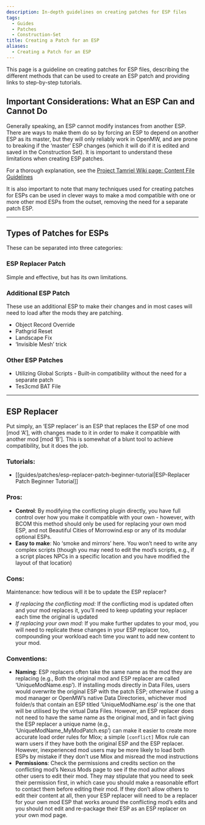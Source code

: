 ```yaml
---
description: In-depth guidelines on creating patches for ESP files
tags:
  - Guides
  - Patches
  - Construction-Set
title: Creating a Patch for an ESP
aliases:
  - Creating a Patch for an ESP
---
```

This page is a guideline on creating patches for ESP files, describing the different methods that can be used to create an ESP patch and providing links to step-by-step tutorials.

## Important Considerations: What an ESP Can and Cannot Do

Generally speaking, an ESP cannot modify instances from another ESP. There are ways to make them do so by forcing an ESP to depend on another ESP as its master, but they will only reliably work in OpenMW, and are prone to breaking if the ‘master’ ESP changes (which it will do if it is edited and saved in the Construction Set). It is important to understand these limitations when creating ESP patches.

For a thorough explanation, see the [Project Tamriel Wiki page: Content File Guidelines](https://wiki.project-tamriel.com/wiki/Content_File_Guidelines)

It is also important to note that many techniques used for creating patches for ESPs can be used in clever ways to make a mod compatible with one or more other mod ESPs from the outset, removing the need for a separate patch ESP.

***

## Types of Patches for ESPs
These can be separated into three categories:

### ESP Replacer Patch
Simple and effective, but has its own limitations.

### Additional ESP Patch
These use an additional ESP to make their changes and in most cases will need to load after the mods they are patching.
* Object Record Override
* Pathgrid Reset
* Landscape Fix
* ‘Invisible Mesh’ trick

### Other ESP Patches
* Utilizing Global Scripts - Built-in compatibility without the need for a separate patch
* Tes3cmd BAT File

***

## ESP Replacer
Put simply, an ‘ESP replacer’ is an ESP that replaces the ESP of one mod [mod ‘A’], with changes made to it in order to make it compatible with another mod [mod ‘B’]. This is somewhat of a blunt tool to achieve compatibility, but it does the job. 

### Tutorials:
* [[guides/patches/esp-replacer-patch-beginner-tutorial|ESP-Replacer Patch Beginner Tutorial]]
### Pros:
* **Control**: By modifying the conflicting plugin directly, you have full control over how you make it compatible with your own - however, with BCOM this method should only be used for replacing your own mod ESP, and not Beautiful Cities of Morrowind.esp or any of its modular optional ESPs.
* **Easy to make**: No ‘smoke and mirrors’ here. You won’t need to write any complex scripts (though you may need to edit the mod’s scripts, e.g., if a script places NPCs in a specific location and you have modified the layout of that location)
### Cons:
Maintenance: how tedious will it be to update the ESP replacer?
* _If replacing the conflicting mod:_ If the conflicting mod is updated often and your mod replaces it, you’ll need to keep updating your replacer each time the original is updated
* _If replacing your own mod:_ If you make further updates to your mod, you will need to replicate these changes in your ESP replacer too, compounding your workload each time you want to add new content to your mod.

### Conventions:
* **Naming**: ESP replacers often take the same name as the mod they are replacing (e.g., Both the original mod and ESP replacer are called ‘UniqueModName.esp’). If installing mods directly in Data Files, users would overwrite the original ESP with the patch ESP; otherwise if using a mod manager or OpenMW’s native Data Directories, whichever mod folder/s that contain an ESP titled ‘UniqueModName.esp’ is the one that will be utilised by the virtual Data Files. However, an ESP replacer does not need to have the same name as the original mod, and in fact giving the ESP replacer a unique name (e.g., ‘UniqueModName_MyModPatch.esp’) can make it easier to create more accurate load order rules for Mlox; a simple `[conflict]` Mlox rule can warn users if they have both the original ESP and the ESP replacer. However, inexperienced mod users may be more likely to load both ESPs by mistake if they don’t use Mlox and misread the mod instructions
* **Permissions**: Check the permissions and credits section on the conflicting mod’s Nexus Mods page to see if the mod author allows other users to edit their mod. They may stipulate that you need to seek their permission first, in which case you should make a reasonable effort to contact them before editing their mod. If they don’t allow others to edit their content at all, then your ESP replacer will need to be a replacer for your own mod ESP that works around the conflicting mod’s edits and you should not edit and re-package their ESP as an ESP replacer on your own mod page.

